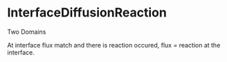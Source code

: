 InterfaceDiffusionReaction
=====


Two Domains

At interface flux match and there is reaction occured, flux = reaction at the interface.



